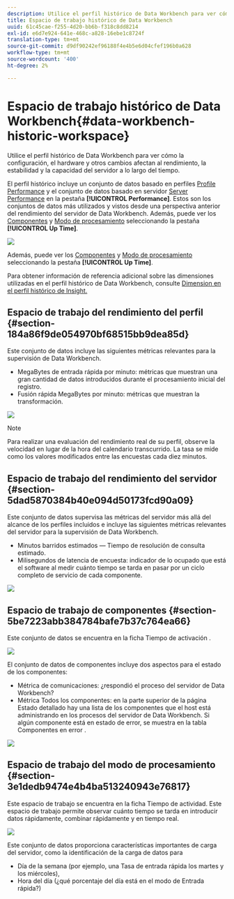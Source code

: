```yaml
---
description: Utilice el perfil histórico de Data Workbench para ver cómo la configuración, el hardware y otros cambios afectan al rendimiento, la estabilidad y la capacidad del servidor a lo largo del tiempo.
title: Espacio de trabajo histórico de Data Workbench
uuid: 61c45cae-f255-4d20-bb6b-f318c8dd8214
exl-id: e6d7e924-641e-468c-a828-16ebe1c8724f
translation-type: tm+mt
source-git-commit: d9df90242ef96188f4e4b5e6d04cfef196b0a628
workflow-type: tm+mt
source-wordcount: '400'
ht-degree: 2%

---
```


# Espacio de trabajo histórico de Data Workbench{#data-workbench-historic-workspace}

Utilice el perfil histórico de Data Workbench para ver cómo la configuración, el hardware y otros cambios afectan al rendimiento, la estabilidad y la capacidad del servidor a lo largo del tiempo.

El perfil histórico incluye un conjunto de datos basado en perfiles [Profile Performance](../../../home/monitoring-installation/monitoring-profiles/monitoring-historical-using.md#section-184a86f9de054970bf68515bb9dea85d) y el conjunto de datos basado en servidor [Server Performance](../../../home/monitoring-installation/monitoring-profiles/monitoring-historical-using.md#section-5dad5870384b40e094d50173fcd90a09) en la pestaña **[!UICONTROL Performance]**. Estos son los conjuntos de datos más utilizados y vistos desde una perspectiva anterior del rendimiento del servidor de Data Workbench. Además, puede ver los [Componentes](../../../home/monitoring-installation/monitoring-profiles/monitoring-historical-using.md#section-5be7223abb384784bafe7b37c764ea66) y [Modo de procesamiento](../../../home/monitoring-installation/monitoring-profiles/monitoring-historical-using.md#section-5be7223abb384784bafe7b37c764ea66) seleccionando la pestaña **[!UICONTROL Up Time]**.

![](assets/Historic_Performance.png)

Además, puede ver los [Componentes](../../../home/monitoring-installation/monitoring-profiles/monitoring-historical-using.md#section-5be7223abb384784bafe7b37c764ea66) y [Modo de procesamiento](../../../home/monitoring-installation/monitoring-profiles/monitoring-historical-using.md#section-5be7223abb384784bafe7b37c764ea66) seleccionando la pestaña **[!UICONTROL Up Time]**.

Para obtener información de referencia adicional sobre las dimensiones utilizadas en el perfil histórico de Data Workbench, consulte [Dimension en el perfil histórico de Insight.](../../../home/monitoring-installation/monitoring-appendix/monitoring-historical.md#concept-a42837c9c9274f83ad5bc5a6720f02b0)

## Espacio de trabajo del rendimiento del perfil {#section-184a86f9de054970bf68515bb9dea85d}

Este conjunto de datos incluye las siguientes métricas relevantes para la supervisión de Data Workbench.

* MegaBytes de entrada rápida por minuto: métricas que muestran una gran cantidad de datos introducidos durante el procesamiento inicial del registro.
* Fusión rápida MegaBytes por minuto: métricas que muestran la transformación.

![](assets/Historic_Profile_Performance.png)

>[!NOTE]
>
>Para realizar una evaluación del rendimiento real de su perfil, observe la velocidad en lugar de la hora del calendario transcurrido. La tasa se mide como los valores modificados entre las encuestas cada diez minutos.

## Espacio de trabajo del rendimiento del servidor {#section-5dad5870384b40e094d50173fcd90a09}

Este conjunto de datos supervisa las métricas del servidor más allá del alcance de los perfiles incluidos e incluye las siguientes métricas relevantes del servidor para la supervisión de Data Workbench.

* Minutos barridos estimados — Tiempo de resolución de consulta estimado.
* Milisegundos de latencia de encuesta: indicador de lo ocupado que está el software al medir cuánto tiempo se tarda en pasar por un ciclo completo de servicio de cada componente.

![](assets/Historic_Server_Performance.png)

## Espacio de trabajo de componentes {#section-5be7223abb384784bafe7b37c764ea66}

Este conjunto de datos se encuentra en la ficha Tiempo de activación .

![](assets/Up_Time.png)

El conjunto de datos de componentes incluye dos aspectos para el estado de los componentes:

* Métrica de comunicaciones: ¿respondió el proceso del servidor de Data Workbench?
* Métrica Todos los componentes: en la parte superior de la página Estado detallado hay una lista de los componentes que el host está administrando en los procesos del servidor de Data Workbench. Si algún componente está en estado de error, se muestra en la tabla Componentes en error .

![](assets/Up_Time_components.png)

## Espacio de trabajo del modo de procesamiento {#section-3e1dedb9474e4b4ba513240943e76817}

Este espacio de trabajo se encuentra en la ficha Tiempo de actividad. Este espacio de trabajo permite observar cuánto tiempo se tarda en introducir datos rápidamente, combinar rápidamente y en tiempo real.

![](assets/Up_Time_Processing_mode.png)

Este conjunto de datos proporciona características importantes de carga del servidor, como la identificación de la carga de datos para

* Día de la semana (por ejemplo, una Tasa de entrada rápida los martes y los miércoles),
* Hora del día (¿qué porcentaje del día está en el modo de Entrada rápida?)
